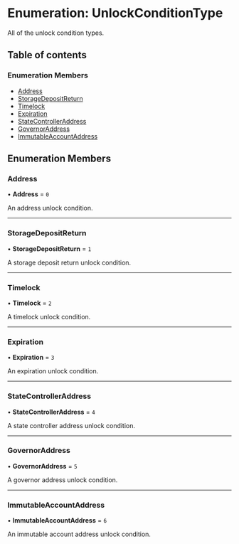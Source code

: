 # Enumeration: UnlockConditionType

All of the unlock condition types.

## Table of contents

### Enumeration Members

- [Address](UnlockConditionType.md#address)
- [StorageDepositReturn](UnlockConditionType.md#storagedepositreturn)
- [Timelock](UnlockConditionType.md#timelock)
- [Expiration](UnlockConditionType.md#expiration)
- [StateControllerAddress](UnlockConditionType.md#statecontrolleraddress)
- [GovernorAddress](UnlockConditionType.md#governoraddress)
- [ImmutableAccountAddress](UnlockConditionType.md#immutableaccountaddress)

## Enumeration Members

### Address

• **Address** = ``0``

An address unlock condition.

___

### StorageDepositReturn

• **StorageDepositReturn** = ``1``

A storage deposit return unlock condition.

___

### Timelock

• **Timelock** = ``2``

A timelock unlock condition.

___

### Expiration

• **Expiration** = ``3``

An expiration unlock condition.

___

### StateControllerAddress

• **StateControllerAddress** = ``4``

A state controller address unlock condition.

___

### GovernorAddress

• **GovernorAddress** = ``5``

A governor address unlock condition.

___

### ImmutableAccountAddress

• **ImmutableAccountAddress** = ``6``

An immutable account address unlock condition.
